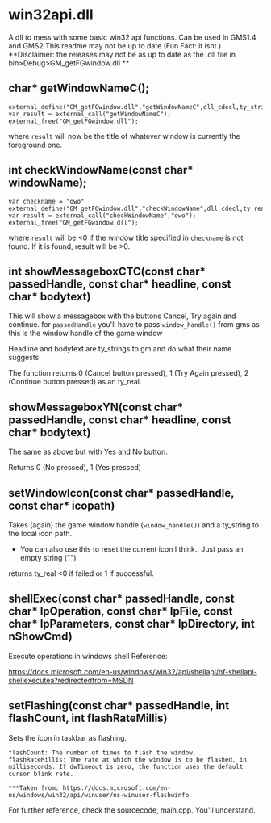 # win32api.dll
 A dll to mess with some basic win32 api functions. Can be used in GMS1.4 and GMS2
 This readme may not be up to date (Fun Fact: it isnt.)
**Disclaimer: the releases may not be as up to date as the .dll file in bin>Debug>GM_getFGwindow.dll **

## char* getWindowNameC();
```gml
external_define("GM_getFGwindow.dll","getWindowNameC",dll_cdecl,ty_string,0);
var result = external_call("getWindowNameC");
external_free("GM_getFGwindow.dll");
```
where `result` will now be the title of whatever window is currently the foreground one.

## int checkWindowName(const char* windowName);

```gml
var checkname = "owo"
external_define("GM_getFGwindow.dll","checkWindowName",dll_cdecl,ty_real,1,ty_string);
var result = external_call("checkWindowName","owo");
external_free("GM_getFGwindow.dll");
```
where `result` will be <0 if the window title specified in `checkname` is not found. If it is found, result will be >0.

## int showMessageboxCTC(const char* passedHandle, const char* headline, const char* bodytext)

This will show a messagebox with the buttons Cancel, Try again and continue.
for `passedHandle` you'll have to pass `window_handle()` from gms as this is the window handle of the game window

Headline and bodytext are ty_strings to gm and do what their name suggests.

The function returns 0 (Cancel button pressed), 1 (Try Again pressed), 2 (Continue button pressed) as an ty_real.

## showMessageboxYN(const char* passedHandle, const char* headline, const char* bodytext)

The same as above but with Yes and No button.

Returns 0 (No pressed), 1 (Yes pressed)

## setWindowIcon(const char* passedHandle, const char* icopath)

Takes (again) the game window handle (`window_handle()`) and a ty_string to the local icon path.
* You can also use this to reset the current icon I think.. Just pass an empty string ("")

returns ty_real <0 if failed or 1 if successful.

## shellExec(const char* passedHandle, const char* lpOperation, const char* lpFile, const char* lpParameters, const char* lpDirectory, int nShowCmd)

Execute operations in windows shell
Reference:

https://docs.microsoft.com/en-us/windows/win32/api/shellapi/nf-shellapi-shellexecutea?redirectedfrom=MSDN

## setFlashing(const char* passedHandle, int flashCount, int flashRateMillis)

Sets the icon in taskbar as flashing.

```
flashCount: The number of times to flash the window.
flashRateMillis: The rate at which the window is to be flashed, in milliseconds. If dwTimeout is zero, the function uses the default cursor blink rate.

***Taken from: https://docs.microsoft.com/en-us/windows/win32/api/winuser/ns-winuser-flashwinfo
```



For further reference, check the sourcecode, main.cpp. You'll understand.


